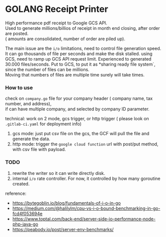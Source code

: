 

# GOLANG Receipt Printer 

High performance pdf receipt to Google GCS API.  
Used to generate millions/billios of receipt in month end closing, after order are posted.  
( amounts are consolidated, number of order are piled up).  


The main issue are the `i/o` limitations, need to control file generation speed. It can go thousands of file per seconds and make the disk stalled. using GCS, need to ramp up GCS API request limit. Experienced to generated 30.000 files/seconds.
Put to GCS, to put it as *sharing ready file system`, since the number of files can be millions.  
Moving that numbers of files are multiple time surely will take times.  


### How to use

check on `company.go` file for your company header ( company name, tax number, and address),   
if can have multiple company, and selected by company ID parameter.


technical:
work on 2 mode, gcs trigger, or http trigger ( please look on `.gitlab-ci.yaml` for deployment info)
1. gcs mode: just put csv file on the gcs, the GCF will pull the file and generate the data.
2. http mode: trigger the `google cloud function`  url with post/put method, with csv file with payload.



### TODO
1. rewrite the writer so it can write directly disk.
2. internal `i/o` rate controller. For now, it controlled by how many goroutine created.

reference:
* https://bytegoblin.io/blog/fundamentals-of-i-o-in-go
* https://medium.com/@halilylm/cpu-vs-i-o-bound-benchmarking-in-go-fcd4f053694e  
* https://www.toptal.com/back-end/server-side-io-performance-node-php-java-go  
* https://peabody.io/post/server-env-benchmarks/